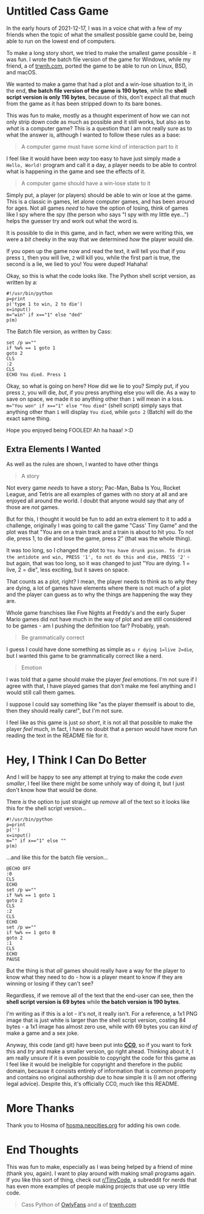 # Untitled Cass Game
In the early hours of 2021-12-17, I was in a voice chat with a few of my friends when the topic of what the smallest possible game could be, being able to run on the lowest end of computers.

To make a long story short, we tried to make the smallest game possible - it was fun. I wrote the batch file version of the game for Windows, while my friend, a of [trwnh.com](https://trwnh.com), ported the game to be able to run on Linux, BSD, and macOS.

We wanted to make a game that had a plot and a win-lose situation to it, in the end, **the batch file version of the game is 190 bytes**, while the **shell script version is only 116 bytes**, because of this, don't expect all that much from the game as it has been stripped down to its bare bones.

This was fun to make, mostly as a thought experiment of how we can not only strip down code as much as possible and it still works, but also as to *what* is a computer game? This is a question that I am not really sure as to what the answer is, although I wanted to follow these rules as a base:

> A computer game must have some kind of interaction part to it

I feel like it would have been *way* too easy to have just simply made a `Hello, World!` program and call it a day, a player needs to be able to control what is happening in the game and see the effects of it.

> A computer game should have a win-lose state to it

Simply put, a player (or players) should be able to win or lose at the game. This is a classic in games, let alone computer games, and has been around for ages. Not all games _need_ to have the option of losing, think of games like I spy where the spy (the person who says "I spy with my little eye...") helps the guesser try and work out what the word is.

It is possible to die in this game, and in fact, when we were writing this, we were a _bit_ cheeky in the way that we determined _how_ the player would die.

If you open up the game now and read the text, it will tell you that if you press `1`, then you will live, `2` will kill you, while the first part is true, the second is a lie, we lied to you! You were duped! Hahaha!

Okay, so this is what the code looks like. The Python shell script version, as written by a:
```
#!/usr/bin/python
p=print
p('type 1 to win, 2 to die')
x=input()
m="win" if x=="1" else "ded"
p(m)
```

The Batch file version, as written by Cass:
```
set /p w=""
if %w% == 1 goto 1
goto 2
CLS
:2
CLS
ECHO You died. Press 1
```

Okay, so what is going on here? How did we lie to you? Simply put, if you press `2`, you will die, _but_, if you press anything else you will die. As a way to save on space, we made it so anything other than `1` will mean in a loss. `m="You won" if x=="1" else "You died"` (shell script) simply says that anything other than `1` will display `You died`, while `goto 2` (Batch) will do the exact same thing.

Hope you enjoyed being FOOLED! Ah ha haaa! >:D

## Extra Elements I Wanted
As well as the rules are shown, I wanted to have other things

> A story

Not every game *needs* to have a story; Pac-Man, Baba Is You, Rocket League, and Tetris are all examples of games with no story at all and are enjoyed all around the world. I doubt that anyone would say that any of those are _not_ games.

But for this, I thought it would be fun to add an extra element to it to add a challenge, originally I was going to call the game "Cass' Tiny Game" and the plot was that "You are on a train track and a train is about to hit you. To not die, press 1, to die and lose the game, press 2" (that was the whole thing).

It was too long, so I changed the plot to `You have drunk poison. To drink the antidote and win, PRESS '1', to not do this and die, PRESS '2'` - but again, that was too long, so it was changed to just "You are dying. 1 = live, 2 = die", less exciting, but it saves on space.

That counts as a plot, right? I mean, the player needs to think as to _why_ they are dying, a lot of games have elements where there is not much of a plot and the player can guess as to why the things are happening the way they are.

Whole game franchises like Five Nights at Freddy's and the early Super Mario games did not have much in the way of plot and are still considered to be games - am I pushing the definition too far? Probably, yeah.

> Be grammatically correct

I guess I could have done something as simple as `u r dying 1=live 2=die`, but I wanted this game to be grammatically correct like a nerd.

> Emotion

I was told that a game should make the player *feel* emotions. I'm not sure if I agree with that, I have played games that don't make me feel anything and I would still call them games.

I suppose I could say something like "as the player themself is about to die, then they should really care!", but I'm not sure.

I feel like as this game is just _so short_, it is not all that possible to make the player *feel* much, in fact, I have no doubt that a person would have more fun reading the text in the README file for it.

# Hey, I Think I Can Do Better

And I will be happy to see any attempt at trying to make the code _even smaller_, I feel like there might be some unholy way of doing it, but I just don't know how that would be done.

There _is_ the option to just straight up _remove_ all of the text so it looks like this for the shell script version...

```
#!/usr/bin/python
p=print
p('')
x=input()
m="" if x=="1" else ""
p(m)
```

...and like this for the batch file version...

```
@ECHO OFF
:0
CLS
ECHO 
set /p w=""
if %w% == 1 goto 1
goto 2
CLS
:2
CLS
ECHO 
set /p w=""
if %w% == 1 goto 0
goto 2
:1
CLS
ECHO 
PAUSE
```

But the thing is that *all* games should really have a way for the player to know what they need to do - how is a player meant to know if they are winning or losing if they can't see?

Regardless, if we remove all of the text that the end-user can see, then the **shell script version is 69 bytes** while **the batch version is 190 bytes**.

I'm writing as if this is a lot - it's not, it really isn't. For a reference, a 1x1 PNG image that is just white is larger than the shell script version, costing 84 bytes - a 1x1 image has almost zero use, while with 69 bytes you can *kind of* make a game and a sex joke.

Anyway, this code (and git) have been put into **[CC0](https://creativecommons.org/share-your-work/public-domain/cc0/)**, so if you want to fork this and _try_ and make a smaller version, go right ahead. Thinking about it, I am really unsure if it is even possible to copyright the code for this game as I feel like it would be ineligible for copyright and therefore in the public domain, because it consists entirely of information that is common property and contains no original authorship due to how simple it is (I am not offering legal advice). Despite this, it's officially CC0, much like this README.

# More Thanks
Thank you to Hosma of [hosma.neocities.org](https://hosma.neocities.org) for adding his own code.

# End Thoughts

This was fun to make, especially as I was being helped by a friend of mine (thank you, again). I want to play around with making small programs again. If you like this sort of thing, check out [r/TinyCode](https://old.reddit.com/r/tinycode), a subreddit for nerds that has even more examples of people making projects that use up very little code.

> Cass Python of [OwlyFans](https://owly.fans) and a of [trwnh.com](https://trwnh.com)
